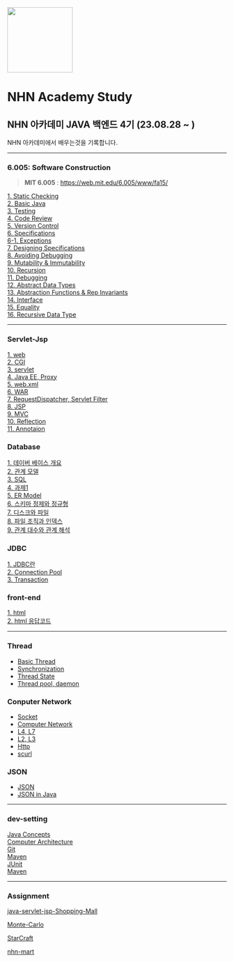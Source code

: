 <img src ="https://github.com/UNGGU0704/nhnacademy-study/assets/130115689/9bd055a9-7fad-41c7-94d8-bd60a1a1886a" height ="150px" weight = "150px" >

# NHN Academy Study

## NHN 아카데미 JAVA 백엔드 4기 (23.08.28 ~ )

NHN 아카데미에서 배우는것을 기록합니다.

---

### 6.005: Software Construction
> **MIT 6.005** : https://web.mit.edu/6.005/www/fa15/


[1. Static Checking](https://github.com/UNGGU0704/nhnacademy-study/blob/main/MIT%206.005-%20Software%20Construction%20/Static%20Checking.md) <br>
[2. Basic Java](https://github.com/UNGGU0704/nhnacademy-study/blob/main/MIT%206.005-%20Software%20Construction%20/Basic%20Java.adoc) <br>
[3. Testing](https://github.com/UNGGU0704/nhnacademy-study/blob/main/MIT%206.005-%20Software%20Construction%20/Testing.md) <br>
[4. Code Review](https://github.com/UNGGU0704/nhnacademy-study/blob/main/MIT%206.005-%20Software%20Construction%20/Code%20Review.md) <br>
[5. Version Control](https://github.com/UNGGU0704/nhnacademy-study/blob/main/MIT%206.005-%20Software%20Construction%20/Vison%20Control.md) <br>
[6. Specifications](https://github.com/UNGGU0704/nhnacademy-study/blob/main/MIT%206.005-%20Software%20Construction%20/Specifications.md) <br>
[6-1. Exceptions](https://github.com/UNGGU0704/nhnacademy-study/blob/main/MIT%206.005-%20Software%20Construction%20/Exception.md) <br>
[7. Designing Specifications](https://github.com/UNGGU0704/nhnacademy-study/blob/main/MIT%206.005-%20Software%20Construction%20/Designing%20Specifications.md) <br>
[8. Avoiding Debugging](https://github.com/UNGGU0704/nhnacademy-study/blob/main/MIT%206.005-%20Software%20Construction%20/Avoiding%20Debugging.md) <br>
[9. Mutability & Immutability](https://github.com/UNGGU0704/nhnacademy-study/blob/main/MIT%206.005-%20Software%20Construction%20/Mutability%20%26%20Immutability.md) <br>
[10. Recursion](https://github.com/UNGGU0704/nhnacademy-study/blob/main/MIT%206.005-%20Software%20Construction%20/Recursion.md) <br>
[11. Debugging](https://github.com/UNGGU0704/nhnacademy-study/blob/main/MIT%206.005-%20Software%20Construction%20/Debugguing.md) <br>
[12. Abstract Data Types](https://github.com/UNGGU0704/nhnacademy-study/blob/main/MIT%206.005-%20Software%20Construction%20/Abstract%20Data%20Types.md) <br>
[13. Abstraction Functions & Rep Invariants](https://github.com/UNGGU0704/nhnacademy-study/blob/main/MIT%206.005-%20Software%20Construction%20/Abstraction%20Functions%20%26%20Rep%20Invariants.md) <br>
[14. Interface](https://github.com/UNGGU0704/nhnacademy-study/blob/main/MIT%206.005-%20Software%20Construction%20/Testing.md) <br>
[15. Equality](https://github.com/UNGGU0704/nhnacademy-study/blob/main/MIT%206.005-%20Software%20Construction%20/Equality.md) <br>
[16. Recursive Data Type](https://github.com/UNGGU0704/nhnacademy-study/blob/main/MIT%206.005-%20Software%20Construction%20/Recursive%20Data%20Types.md) <br>

---

### Servlet-Jsp
[1. web](https://github.com/UNGGU0704/nhnacademy-study/blob/main/servlet-jsp/1.%20Web.md) <br>
[2. CGI](https://github.com/UNGGU0704/nhnacademy-study/blob/main/servlet-jsp/2.%20CGI.md) <br>
[3. servlet](https://github.com/UNGGU0704/nhnacademy-study/blob/main/servlet-jsp/3.%20servlet.md) <br>
[4. Java EE, Proxy](https://github.com/UNGGU0704/nhnacademy-study/blob/main/servlet-jsp/4.%20Java%20EE%2C%20Proxy.md) <br>
[5. web.xml](https://github.com/UNGGU0704/nhnacademy-study/blob/main/servlet-jsp/5.%20web.xml.md) <br>
[6. WAR](https://github.com/UNGGU0704/nhnacademy-study/blob/main/servlet-jsp/6.%20WAR.md) <br>
[7. RequestDispatcher, Servlet Filter](https://github.com/UNGGU0704/nhnacademy-study/blob/main/servlet-jsp/7.%20RequestDispatcher%2C%20Servlet%20Filter.md) <br>
[8. JSP](https://github.com/UNGGU0704/nhnacademy-study/blob/main/servlet-jsp/8.%20JSP.md) <br>
[9. MVC](https://github.com/UNGGU0704/nhnacademy-study/blob/main/servlet-jsp/9.%20MVC.md) <br>
[10. Reflection](https://github.com/UNGGU0704/nhnacademy-study/blob/main/servlet-jsp/10.%20Reflection.md) <br>
[11. Annotaion](https://github.com/UNGGU0704/nhnacademy-study/blob/main/servlet-jsp/11.%20Annotation.md) <br>

### Database
[1. 데이버 베이스 개요](https://github.com/UNGGU0704/nhnacademy-study/blob/main/DB/1.%20데이터베이스%20개요.md) <br>
[2. 관계 모델](https://github.com/UNGGU0704/nhnacademy-study/blob/main/DB/2.%20관계%20모델.md) <br>
[3. SQL](https://github.com/UNGGU0704/nhnacademy-study/blob/main/DB/3.%20SQL.md) <br>
[4. 과제1](https://github.com/UNGGU0704/nhnacademy-study/blob/main/DB/4.%20과제1.md) <br>
[5. ER Model](https://github.com/UNGGU0704/nhnacademy-study/blob/main/DB/5.%20ER%20Model.md) <br>
[6. 스키마 정제와 정규형](https://github.com/UNGGU0704/nhnacademy-study/blob/main/DB/6.%20스키마%20정제와%20정규형.md) <br>
[7. 디스크와 파일](https://github.com/UNGGU0704/nhnacademy-study/blob/main/DB/7.%20디스크와%20파일.md) <br>
[8. 파일 조직과 인덱스](https://github.com/UNGGU0704/nhnacademy-study/blob/main/DB/8.%20파일%20조직과%20인덱스.md) <br>
[9. 관계 대수와 관계 해석](https://github.com/UNGGU0704/nhnacademy-study/blob/main/DB/7.%20디스크와%20파일.md) <br>

### JDBC
[1. JDBC란](https://github.com/UNGGU0704/nhnacademy-study/blob/main/JDBC/1.%20JDBC란.md) <br>
[2. Connection Pool](https://github.com/UNGGU0704/nhnacademy-study/blob/main/JDBC/2.%20Connection%20Pool.md) <br>
[3. Transaction](https://github.com/UNGGU0704/nhnacademy-study/blob/main/JDBC/3.%20Transaction.md) <br>


### front-end

[1. html](https://github.com/UNGGU0704/nhnacademy-study/blob/main/front-end/html.md) <br>
[2. html 응답코드](https://github.com/UNGGU0704/nhnacademy-study/blob/main/front-end/http%20method%20응답%20코드.md) <br>

---

### Thread
- [Basic Thread](https://github.com/UNGGU0704/nhnacademy-study/blob/main/Sub/Thread/Thread%20-%20basic%20thread.md) <br>
- [Synchronization](https://github.com/UNGGU0704/nhnacademy-study/blob/main/Sub/Thread/Thread%20-%20synchronization.md) <br>
- [Thread State](https://github.com/UNGGU0704/nhnacademy-study/blob/main/Sub/Thread/Thread%20-%20thread%20state.md) <br>
- [Thread pool, daemon](https://github.com/UNGGU0704/nhnacademy-study/blob/main/Sub/Thread/Thread%20-%20pool%2C%20daemon.md) <br>

### Conputer Network
- [Socket](https://github.com/UNGGU0704/nhnacademy-study/blob/main/Sub/Java%20Networking/Socket.md) <br>
- [Computer Network](https://github.com/UNGGU0704/nhnacademy-study/blob/main/Sub/Java%20Networking/Computer%20Network.md) <br>
- [L4, L7](https://github.com/UNGGU0704/nhnacademy-study/blob/main/Sub/Java%20Networking/L4%2C%20L7.md) <br>
- [L2, L3](https://github.com/UNGGU0704/nhnacademy-study/blob/main/Sub/Java%20Networking/L2%2C%20L3%20.md) <br>
- [Http](https://github.com/UNGGU0704/nhnacademy-study/blob/main/Sub/Java%20Networking/HTTP.md) <br>
- [scurl](https://github.com/UNGGU0704/nhnacademy-study/tree/main/Sub/Java%20Networking/scurl) <br>

### JSON
- [JSON](https://github.com/UNGGU0704/nhnacademy-study/blob/main/Sub/JSON/JSON.md) <br>
- [JSON in Java](https://github.com/UNGGU0704/nhnacademy-study/blob/main/Sub/JSON/JSON%20in%20Java.md) <br>

---

### dev-setting
[Java Concepts](https://github.com/UNGGU0704/nhnacademy-study/blob/main/dev-setting/JAVA%20Concepts.md) <br>
[Computer Architecture](https://github.com/UNGGU0704/nhnacademy-study/blob/main/dev-setting/Computer_Architecture.md) <br>
[Git](https://github.com/UNGGU0704/nhnacademy-study/blob/main/dev-setting/git.md) <br>
[Maven](https://github.com/UNGGU0704/nhnacademy-study/blob/main/dev-setting/Maven.md) <br>
[JUnit](https://github.com/UNGGU0704/nhnacademy-study/blob/main/dev-setting/Junit%2CPackage%2Cjar.md) <br>
[Maven](https://github.com/UNGGU0704/nhnacademy-study/blob/main/dev-setting/Maven.md) <br>

--- 

### Assignment
[java-servlet-jsp-Shopping-Mall](https://github.com/UNGGU0704/nhnacademy-study/tree/main/Assignment/java-servlet-jsp-shoppingmall) <br>

[Monte-Carlo](https://github.com/UNGGU0704/nhnacademy-study/tree/main/Assignment/Monte-Carlo) <br>

[StarCraft](https://github.com/UNGGU0704/nhnacademy-study/tree/main/Assignment/starcraft/StarCraft) <br>

[nhn-mart](https://github.com/UNGGU0704/nhnacademy-study/tree/main/Assignment/nhn-mart) <br>
 
